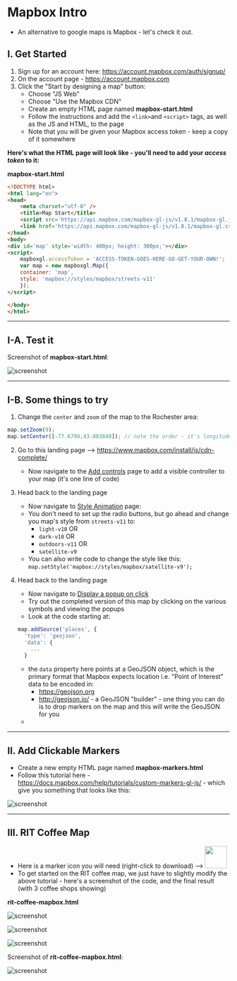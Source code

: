# Mapbox Intro


- An alternative to google maps is Mapbox - let's check it out.


## I. Get Started

1. Sign up for an account here: https://account.mapbox.com/auth/signup/
2. On the account page - https://account.mapbox.com
3. Click the "Start by designing a map" button:
    - Choose "JS Web"
    - Choose "Use the Mapbox CDN"
    - Create an empty HTML page named **mapbox-start.html**
    - Follow the instructions and add the `<link>`and `<script>` tags, as well as the JS and HTML, to the page
    - Note that you will be given your Mapbox access token - keep a copy of it somewhere


**Here's what the HTML page will look like - you'll need to add your *access token* to it:**

**mapbox-start.html**

```html
<!DOCTYPE html>
<html lang="en">
<head>
	<meta charset="utf-8" />
	<title>Map Start</title>
	<script src='https://api.mapbox.com/mapbox-gl-js/v1.8.1/mapbox-gl.js'></script>
	<link href='https://api.mapbox.com/mapbox-gl-js/v1.8.1/mapbox-gl.css' rel='stylesheet' />
</head>
<body>
<div id='map' style='width: 400px; height: 300px;'></div>
<script>
	mapboxgl.accessToken = 'ACCESS-TOKEN-GOES-HERE-GO-GET-YOUR-OWN!';
	var map = new mapboxgl.Map({
	container: 'map',
	style: 'mapbox://styles/mapbox/streets-v11'
	});
</script>

</body>
</html>
```

<hr>

## I-A. Test it

Screenshot of **mapbox-start.html**:

![screenshot](./_images/_map-images/maps-1.jpg)


<hr>

## I-B. Some things to try

1) Change the `center` and `zoom` of the map to the Rochester area:

```js
map.setZoom(9);
map.setCenter([-77.6799,43.083848]); // note the order - it's longitude,latitude - which is opposite of Google Maps
```

2) Go to this landing page --> https://www.mapbox.com/install/js/cdn-complete/
    - Now navigate to the [Add controls](https://docs.mapbox.com/mapbox-gl-js/example/navigation/) page to add a visible controller to your map (it's one line of code)

3) Head back to the landing page
    - Now navigate to [Style Animation](https://docs.mapbox.com/mapbox-gl-js/example/setstyle/) page:
    - You don't need to set up the radio buttons, but go ahead and change you map's style from  `streets-v11` to: 
      - `light-v10` OR
      - `dark-v10` OR
      - `outdoors-v11` OR
      - `satellite-v9`
    - You can also write code to change the style like this: `map.setStyle('mapbox://styles/mapbox/satellite-v9');`

4) Head back to the landing page
    - Now navigate to [Display a popup on click](https://docs.mapbox.com/mapbox-gl-js/example/popup-on-click/)
    - Try out the completed version of this map by clicking on the various symbols and viewing the popups
    - Look at the code starting at:
    
    ```js
    map.addSource('places', {
      'type': 'geojson',
      'data': {
        ...
      }
    ```
    
    - the `data` property here points at a GeoJSON object, which is the primary format that Mapbox expects location i.e. "Point of Interest" data to be encoded in:
      - https://geojson.org
      - http://geojson.io/ - a GeoJSON "builder" - one thing you can do is to drop markers on the map and this will write the GeoJSON for you 
    - 
    
<hr>

## II. Add Clickable Markers

- Create a new empty HTML page named **mapbox-markers.html**
- Follow this tutorial here - https://docs.mapbox.com/help/tutorials/custom-markers-gl-js/ - which give you something that looks like this:

![screenshot](./_images/mapbox-2.png)

<hr>

## III. RIT Coffee Map

- Here is a marker icon you will need (right-click to download) --> <img src="_images/coffee-icon.png" height="50" width="50" >
- To get started on the RIT coffee map, we just have to slightly modify the above tutorial - here's a screenshot of the code, and the final result (with 3 coffee shops showing)

**rit-coffee-mapbox.html**

![screenshot](./_images/mapbox-3.png)

![screenshot](./_images/mapbox-4.png)

![screenshot](./_images/mapbox-5.png)

Screenshot of **rit-coffee-mapbox.html**:

![screenshot](./_images/mapbox-6.png)






